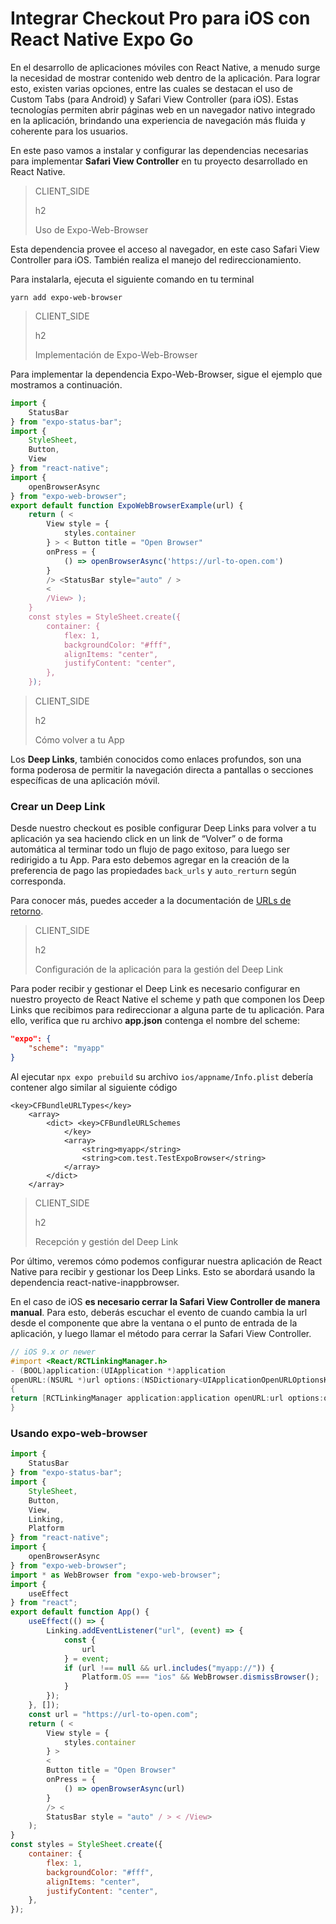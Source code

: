 # Integrar Checkout Pro para iOS con React Native Expo Go

En el desarrollo de aplicaciones móviles con React Native, a menudo surge la necesidad de mostrar contenido web dentro de la aplicación. Para lograr esto, existen varias opciones, entre las cuales se destacan el uso de Custom Tabs (para Android) y Safari View Controller (para iOS). Estas tecnologías permiten abrir páginas web en un navegador nativo integrado en la aplicación, brindando una experiencia de navegación más fluida y coherente para los usuarios.

En este paso vamos a instalar y configurar las dependencias necesarias para implementar **Safari View Controller** en tu proyecto desarrollado en React Native. 

> CLIENT_SIDE
>
> h2
>
> Uso de Expo-Web-Browser

Esta dependencia provee el acceso al navegador, en este caso Safari View Controller para iOS. También realiza el manejo del redireccionamiento.

Para instalarla, ejecuta el siguiente comando en tu terminal

```yarn
yarn add expo-web-browser
```

> CLIENT_SIDE
>
> h2
>
> Implementación de Expo-Web-Browser

Para implementar la dependencia Expo-Web-Browser, sigue el ejemplo que mostramos a continuación.

```JavaScript
import {
	StatusBar
} from "expo-status-bar";
import {
	StyleSheet,
	Button,
	View
} from "react-native";
import {
	openBrowserAsync
} from "expo-web-browser";
export default function ExpoWebBrowserExample(url) {
	return ( <
		View style = {
			styles.container
		} > < Button title = "Open Browser"
		onPress = {
			() => openBrowserAsync('https://url-to-open.com')
		}
		/> <StatusBar style="auto" / >
		<
		/View> );
	}
	const styles = StyleSheet.create({
		container: {
			flex: 1,
			backgroundColor: "#fff",
			alignItems: "center",
			justifyContent: "center",
		},
	});
```

> CLIENT_SIDE
>
> h2
>
> Cómo volver a tu App 

Los **Deep Links**, también conocidos como enlaces profundos, son una forma poderosa de permitir la navegación directa a pantallas o secciones específicas de una aplicación móvil. 

### Crear un Deep Link
Desde nuestro checkout es posible configurar Deep Links para volver a tu aplicación ya sea haciendo click en un link de “Volver” o de forma automática al terminar todo un flujo de pago exitoso, para luego ser redirigido a tu App.
Para esto debemos agregar en la creación de la preferencia de pago las propiedades `back_urls` y `auto_rerturn` según corresponda.

Para conocer más, puedes acceder a la documentación de [URLs de retorno](/developers/es/docs/checkout-pro/checkout-customization/user-interface/redirection).

> CLIENT_SIDE
>
> h2
>
> Configuración de la aplicación para la gestión del Deep Link 

Para poder recibir y gestionar el Deep Link es necesario configurar en nuestro proyecto de React Native el scheme y path que componen los Deep Links que recibimos para redireccionar a alguna parte de tu aplicación. 
Para ello, verifica que ru archivo **app.json** contenga el nombre del scheme:

```app.json
"expo": {
	"scheme": "myapp"
}
```
Al ejecutar `npx expo prebuild` su archivo `ios/appname/Info.plist` debería contener algo similar al siguiente código

```info.plist
<key>CFBundleURLTypes</key>
    <array>
        <dict> <key>CFBundleURLSchemes
            </key>
            <array>
                <string>myapp</string>
                <string>com.test.TestExpoBrowser</string>
            </array>
        </dict> 
    </array>
```

> CLIENT_SIDE
>
> h2
>
> Recepción y gestión del Deep Link 

Por último, veremos cómo podemos configurar nuestra aplicación de React Native para recibir y gestionar los Deep Links. Esto se abordará usando la dependencia react-native-inappbrowser. 

En el caso de iOS **es necesario cerrar la Safari View Controller de manera manual**. Para esto, deberás escuchar el evento de cuando cambia la url desde el componente que abre la ventana o el punto de entrada de la aplicación, y luego llamar el método para cerrar la Safari View Controller.

```AppDelegate.mm
// iOS 9.x or newer
#import <React/RCTLinkingManager.h>
- (BOOL)application:(UIApplication *)application
openURL:(NSURL *)url options:(NSDictionary<UIApplicationOpenURLOptionsKey,id> *)options
{
return [RCTLinkingManager application:application openURL:url options:options];
}
```

### Usando expo-web-browser

```JavaScript
import {
	StatusBar
} from "expo-status-bar";
import {
	StyleSheet,
	Button,
	View,
	Linking,
	Platform
} from "react-native";
import {
	openBrowserAsync
} from "expo-web-browser";
import * as WebBrowser from "expo-web-browser";
import {
	useEffect
} from "react";
export default function App() {
	useEffect(() => {
		Linking.addEventListener("url", (event) => {
			const {
				url
			} = event;
			if (url !== null && url.includes("myapp://")) {
				Platform.OS === "ios" && WebBrowser.dismissBrowser();
			}
		});
	}, []);
	const url = "https://url-to-open.com";
	return ( <
		View style = {
			styles.container
		} >
		<
		Button title = "Open Browser"
		onPress = {
			() => openBrowserAsync(url)
		}
		/> <
		StatusBar style = "auto" / > < /View>
	);
}
const styles = StyleSheet.create({
	container: {
		flex: 1,
		backgroundColor: "#fff",
		alignItems: "center",
		justifyContent: "center",
	},
});
```
